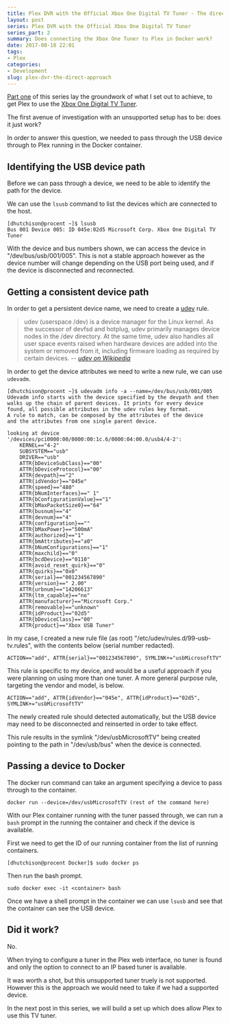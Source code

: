 ```yaml
---
title: Plex DVR with the Official Xbox One Digital TV Tuner - The direct approach
layout: post
series: Plex DVR with the Official Xbox One Digital TV Tuner
series_part: 2
summary: Does connecting the Xbox One Tuner to Plex in Docker work?
date: 2017-08-18 22:01
tags:
- Plex
categories: 
- Development
slug: plex-dvr-the-direct-approach
---
```

[Part one][part_1] of this series lay the groundwork of what I set out to achieve, to get Plex to use the [Xbox One Digital TV Tuner][tv_tuner].

The first avenue of investigation with an unsupported setup has to be: does it just work?

In order to answer this question, we needed to pass through the USB device through to Plex running in the Docker container.

<!--more-->

## Identifying the USB device path

Before we can pass through a device, we need to be able to identify the path for the device. 

We can use the `lsusb` command to list the devices which are connected to the host.

    [dhutchison@procent ~]$ lsusb
    Bus 001 Device 005: ID 045e:02d5 Microsoft Corp. Xbox One Digital TV Tuner

With the device and bus numbers shown, we can access the device in "/dev/bus/usb/001/005". This is not a stable approach however as the device number will change depending on the USB port being used, and if the device is disconnected and reconnected.

## Getting a consistent device path

In order to get a persistent device name, we need to create a [udev][udev] rule. 

> udev (userspace /dev) is a device manager for the Linux kernel. As the successor of devfsd and hotplug, udev primarily manages device nodes in the /dev directory. At the same time, udev also handles all user space events raised when hardware devices are added into the system or removed from it, including firmware loading as required by certain devices.
> -- <cite>[udev on Wikipedia][udev_wikipedia]</cite>

In order to get the device attributes we need to write a new rule, we can use `udevadm`.

    [dhutchison@procent ~]$ udevadm info -a --name=/dev/bus/usb/001/005
    Udevadm info starts with the device specified by the devpath and then
    walks up the chain of parent devices. It prints for every device
    found, all possible attributes in the udev rules key format.
    A rule to match, can be composed by the attributes of the device
    and the attributes from one single parent device.

    looking at device '/devices/pci0000:00/0000:00:1c.6/0000:04:00.0/usb4/4-2':
        KERNEL=="4-2"
        SUBSYSTEM=="usb"
        DRIVER=="usb"
        ATTR{bDeviceSubClass}=="00"
        ATTR{bDeviceProtocol}=="00"
        ATTR{devpath}=="2"
        ATTR{idVendor}=="045e"
        ATTR{speed}=="480"
        ATTR{bNumInterfaces}==" 1"
        ATTR{bConfigurationValue}=="1"
        ATTR{bMaxPacketSize0}=="64"
        ATTR{busnum}=="4"
        ATTR{devnum}=="4"
        ATTR{configuration}==""
        ATTR{bMaxPower}=="500mA"
        ATTR{authorized}=="1"
        ATTR{bmAttributes}=="a0"
        ATTR{bNumConfigurations}=="1"
        ATTR{maxchild}=="0"
        ATTR{bcdDevice}=="0110"
        ATTR{avoid_reset_quirk}=="0"
        ATTR{quirks}=="0x0"
        ATTR{serial}=="001234567890"
        ATTR{version}==" 2.00"
        ATTR{urbnum}=="14206613"
        ATTR{ltm_capable}=="no"
        ATTR{manufacturer}=="Microsoft Corp."
        ATTR{removable}=="unknown"
        ATTR{idProduct}=="02d5"
        ATTR{bDeviceClass}=="00"
        ATTR{product}=="Xbox USB Tuner"

In my case, I created a new rule file (as root) "/etc/udev/rules.d/99-usb-tv.rules", with the contents below (serial number redacted).

    ACTION=="add", ATTR{serial}=="001234567890", SYMLINK+="usbMicrosoftTV"

This rule is specific to my device, and would be a useful approach if you were planning on using more than one tuner. A more general purpose rule, targeting the vendor and model, is below.

    ACTION=="add", ATTR{idVendor}=="045e", ATTR{idProduct}=="02d5", SYMLINK+="usbMicrosoftTV"

The newly created rule should detected automatically, but the USB device may need to be disconnected and reinserted in order to take effect.

This rule results in the symlink "/dev/usbMicrosoftTV" being created pointing to the path in "/dev/usb/bus" when the device is connected.

## Passing a device to Docker

The docker run command can take an argument specifying a device to pass through to the container.

    docker run --device=/dev/usbMicrosoftTV (rest of the command here)

With our Plex container running with the tuner passed through, we can run a `bash` prompt in the running the container and check if the device is available.

First we need to get the ID of our running container from the list of running containers.

    [dhutchison@procent Docker]$ sudo docker ps
    
Then run the bash prompt.

    sudo docker exec -it <container> bash

Once we have a shell prompt in the container we can use `lsusb` and see that the container can see the USB device.

## Did it work?

No.

When trying to configure a tuner in the Plex web interface, no tuner is found and only the option to connect to an IP based tuner is available. 

It was worth a shot, but this unsupported tuner truely is not supported. However this is the approach we would need to take if we had a supported device. 

In the next post in this series, we will build a set up which does allow Plex to use this TV tuner.






[part_1]: /2017/08/16/plex-dvr-introduction/ "Plex DVR - Introduction"
[docker_run]: https://docs.docker.com/engine/reference/run/#runtime-privilege-and-linux-capabilities "Docker run reference" 
[udev]: https://wiki.archlinux.org/index.php/udev "udev - Arch Wiki"
[udev_wikipedia]: https://en.wikipedia.org/wiki/Udev "udev - Wikipedia"
[tv_tuner]: https://www.amazon.co.uk/gp/product/B00E97HVJI/ref=as_li_ss_tl?ie=UTF8&psc=1&linkCode=ll1&tag=devwithimag-21&linkId=cfc0f85bf90f4f64dd5f16b4fb431919 "Amazon - Official Xbox One Digital TV Tuner (Xbox One)" 
